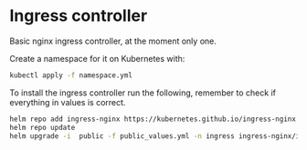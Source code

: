 # Ingress controller

Basic nginx ingress controller, at the moment only one.

Create a namespace for it on Kubernetes with:

```bash
kubectl apply -f namespace.yml
```

To install the ingress controller run the following, remember to check if everything in values is correct.

```bash
helm repo add ingress-nginx https://kubernetes.github.io/ingress-nginx
helm repo update
helm upgrade -i  public -f public_values.yml -n ingress ingress-nginx/ingress-nginx
```